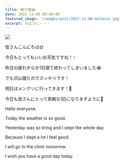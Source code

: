 ```yaml
---
title: 眠り姫😂
date: 2022-11-08 00:00:00
featured_image: '/images/post/2022-11-08-melanie.jpg'
excerpt: のように・・・
---
```


![](https://yutarochan.github.io/yurumina/images/post/2022-11-08-melanie.jpg)

皆さんこんにちは🌞

今日もとってもいいお天気ですね！✨

昨日の疲れからか1日寝て終わってしまいました😂

でも沢山寝たのでスッキリです！

明日はメンクリに行ってきます！🙌

今日も皆さんにとって素敵な1日になりますように🌙


Hello everyone.

Today the weather is so good.

Yesterday was so tiring and I slept the whole day.

Because I slept a lot I feel good.

I will go to the clinic tomorrow.

I wish you have a good day today.
